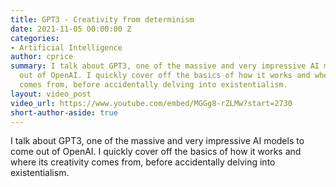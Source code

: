 ```yaml
---
title: GPT3 - Creativity from determinism
date: 2021-11-05 00:00:00 Z
categories:
- Artificial Intelligence
author: cprice
summary: I talk about GPT3, one of the massive and very impressive AI models to come
  out of OpenAI. I quickly cover off the basics of how it works and where its creativity
  comes from, before accidentally delving into existentialism.
layout: video_post
video_url: https://www.youtube.com/embed/MGGg8-rZLMw?start=2730
short-author-aside: true
---
```


I talk about GPT3, one of the massive and very impressive AI models to come out of OpenAI. I quickly cover off the basics of how it works and where its creativity comes from, before accidentally delving into existentialism.

